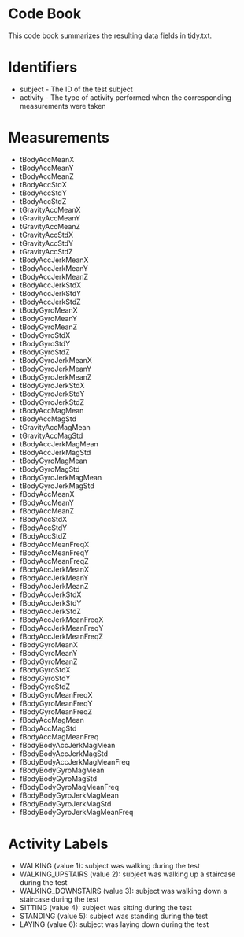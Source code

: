 # Code Book
  This code book summarizes the resulting data fields in tidy.txt.

# Identifiers
  * subject - The ID of the test subject
  * activity - The type of activity performed when the corresponding measurements were taken

# Measurements
  * tBodyAccMeanX
  * tBodyAccMeanY
  * tBodyAccMeanZ
  * tBodyAccStdX
  * tBodyAccStdY
  * tBodyAccStdZ
  * tGravityAccMeanX
  * tGravityAccMeanY
  * tGravityAccMeanZ
  * tGravityAccStdX
  * tGravityAccStdY
  * tGravityAccStdZ
  * tBodyAccJerkMeanX
  * tBodyAccJerkMeanY
  * tBodyAccJerkMeanZ
  * tBodyAccJerkStdX
  * tBodyAccJerkStdY
  * tBodyAccJerkStdZ
  * tBodyGyroMeanX
  * tBodyGyroMeanY
  * tBodyGyroMeanZ
  * tBodyGyroStdX
  * tBodyGyroStdY
  * tBodyGyroStdZ
  * tBodyGyroJerkMeanX
  * tBodyGyroJerkMeanY
  * tBodyGyroJerkMeanZ
  * tBodyGyroJerkStdX
  * tBodyGyroJerkStdY
  * tBodyGyroJerkStdZ
  * tBodyAccMagMean
  * tBodyAccMagStd
  * tGravityAccMagMean
  * tGravityAccMagStd
  * tBodyAccJerkMagMean
  * tBodyAccJerkMagStd
  * tBodyGyroMagMean
  * tBodyGyroMagStd
  * tBodyGyroJerkMagMean
  * tBodyGyroJerkMagStd
  * fBodyAccMeanX
  * fBodyAccMeanY
  * fBodyAccMeanZ
  * fBodyAccStdX
  * fBodyAccStdY
  * fBodyAccStdZ
  * fBodyAccMeanFreqX
  * fBodyAccMeanFreqY
  * fBodyAccMeanFreqZ
  * fBodyAccJerkMeanX
  * fBodyAccJerkMeanY
  * fBodyAccJerkMeanZ
  * fBodyAccJerkStdX
  * fBodyAccJerkStdY
  * fBodyAccJerkStdZ
  * fBodyAccJerkMeanFreqX
  * fBodyAccJerkMeanFreqY
  * fBodyAccJerkMeanFreqZ
  * fBodyGyroMeanX
  * fBodyGyroMeanY
  * fBodyGyroMeanZ
  * fBodyGyroStdX
  * fBodyGyroStdY
  * fBodyGyroStdZ
  * fBodyGyroMeanFreqX
  * fBodyGyroMeanFreqY
  * fBodyGyroMeanFreqZ
  * fBodyAccMagMean
  * fBodyAccMagStd
  * fBodyAccMagMeanFreq
  * fBodyBodyAccJerkMagMean
  * fBodyBodyAccJerkMagStd
  * fBodyBodyAccJerkMagMeanFreq
  * fBodyBodyGyroMagMean
  * fBodyBodyGyroMagStd
  * fBodyBodyGyroMagMeanFreq
  * fBodyBodyGyroJerkMagMean
  * fBodyBodyGyroJerkMagStd
  * fBodyBodyGyroJerkMagMeanFreq

# Activity Labels

  * WALKING (value 1): subject was walking during the test
  * WALKING_UPSTAIRS (value 2): subject was walking up a staircase during the test
  * WALKING_DOWNSTAIRS (value 3): subject was walking down a staircase during the test
  * SITTING (value 4): subject was sitting during the test
  * STANDING (value 5): subject was standing during the test
  * LAYING (value 6): subject was laying down during the test
